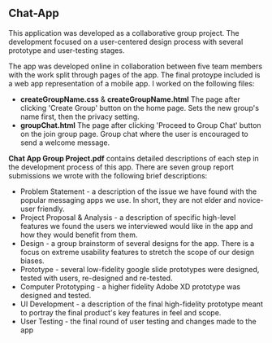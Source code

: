 ## Chat-App
This application was developed as a collaborative group project. The development focused on a user-centered design process with several prototype and user-testing stages.

The app was developed online in collaboration between five team members with the work split through pages of the app. The final protoype included is a web app representation of a mobile app. I worked on the following files:
*  **createGroupName.css** &  **createGroupName.html** The page after clicking 'Create Group' button on the home page. Sets the new group's name first, then the privacy setting.
*  **groupChat.html** The page after clicking 'Proceed to Group Chat' button on the join group page. Group chat where the user is encouraged to send a welcome message.

**Chat App Group Project.pdf** contains detailed descriptions of each step in the development process of this app. There are seven group report submissions we wrote with the following brief descriptions:
* Problem Statement - a description of the issue we have found with the popular messaging apps we use. In short, they are not elder and novice-user friendly.
* Project Proposal & Analysis - a description of specific high-level features we found the users we interviewed would like in the app and how they would benefit from them.
* Design - a group brainstorm of several designs for the app. There is a focus on extreme usability features to stretch the scope of our design biases.
* Prototype - several low-fidelity google slide prototypes were designed, tested with users, re-designed and re-tested. 
* Computer Prototyping - a higher fidelity Adobe XD prototype was designed and tested.
* UI Development - a description of the final high-fidelity prototype meant to portray the final product's key features in feel and scope. 
* User Testing - the final round of user testing and changes made to the app
